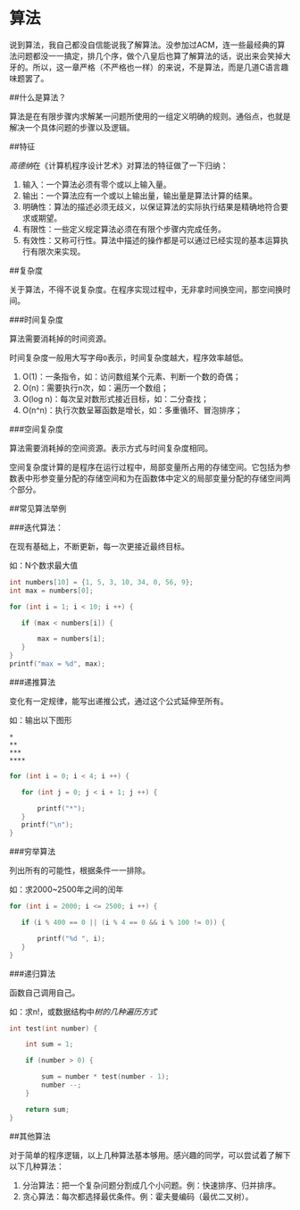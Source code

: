 # 算法

说到算法，我自己都没自信能说我了解算法。没参加过ACM，连一些最经典的算法问题都没一一搞定，排几个序，做个八皇后也算了解算法的话，说出来会笑掉大牙的。所以，这一章严格（不严格也一样）的来说，不是算法，而是几道C语言趣味题罢了。

##什么是算法？

算法是在有限步骤内求解某一问题所使用的一组定义明确的规则。通俗点，也就是解决一个具体问题的步骤以及逻辑。

##特征

*高德纳*在《计算机程序设计艺术》对算法的特征做了一下归纳：

1. 输入：一个算法必须有零个或以上输入量。
2. 输出：一个算法应有一个或以上输出量，输出量是算法计算的结果。
3. 明确性：算法的描述必须无歧义，以保证算法的实际执行结果是精确地符合要求或期望。
4. 有限性：一些定义规定算法必须在有限个步骤内完成任务。
5. 有效性：又称可行性。算法中描述的操作都是可以通过已经实现的基本运算执行有限次来实现。

##复杂度

关于算法，不得不说复杂度。在程序实现过程中，无非拿时间换空间，那空间换时间。

###时间复杂度

算法需要消耗掉的时间资源。

时间复杂度一般用大写字母`O`表示，时间复杂度越大，程序效率越低。

1. O(1)：一条指令，如：访问数组某个元素、判断一个数的奇偶；
2. O(n)：需要执行n次，如：遍历一个数组；
3. O(log n)：每次呈对数形式接近目标，如：二分查找；
4. O(n^n)：执行次数呈幂函数是增长，如：多重循环、冒泡排序；

###空间复杂度

算法需要消耗掉的空间资源。表示方式与时间复杂度相同。

空间复杂度计算的是程序在运行过程中，局部变量所占用的存储空间。它包括为参数表中形参变量分配的存储空间和为在函数体中定义的局部变量分配的存储空间两个部分。

##常见算法举例

###迭代算法：

在现有基础上，不断更新，每一次更接近最终目标。

如：N个数求最大值

```c
int numbers[10] = {1, 5, 3, 10, 34, 0, 56, 9};
int max = numbers[0];

for (int i = 1; i < 10; i ++) {

   if (max < numbers[i]) {

       max = numbers[i];
   }
}
printf("max = %d", max);

```

###递推算法

变化有一定规律，能写出递推公式，通过这个公式延伸至所有。

如：输出以下图形

```
*
**
***
****
```

```c
for (int i = 0; i < 4; i ++) {

   for (int j = 0; j < i + 1; j ++) {

       printf("*");
   }
   printf("\n");
}

```

###穷举算法

列出所有的可能性，根据条件一一排除。

如：求2000~2500年之间的闰年

```c
for (int i = 2000; i <= 2500; i ++) {

   if (i % 400 == 0 || (i % 4 == 0 && i % 100 != 0)) {

       printf("%d ", i);
   }
}

```

###递归算法

函数自己调用自己。

如：求n!，或数据结构中*树的几种遍历方式*

```c
int test(int number) {

    int sum = 1;

    if (number > 0) {

        sum = number * test(number - 1);
        number --;
    }

    return sum;
}

```

##其他算法

对于简单的程序逻辑，以上几种算法基本够用。感兴趣的同学，可以尝试着了解下以下几种算法：

1. 分治算法：把一个复杂问题分割成几个小问题。例：快速排序、归并排序。
2. 贪心算法：每次都选择最优条件。例：霍夫曼编码（最优二叉树）。
